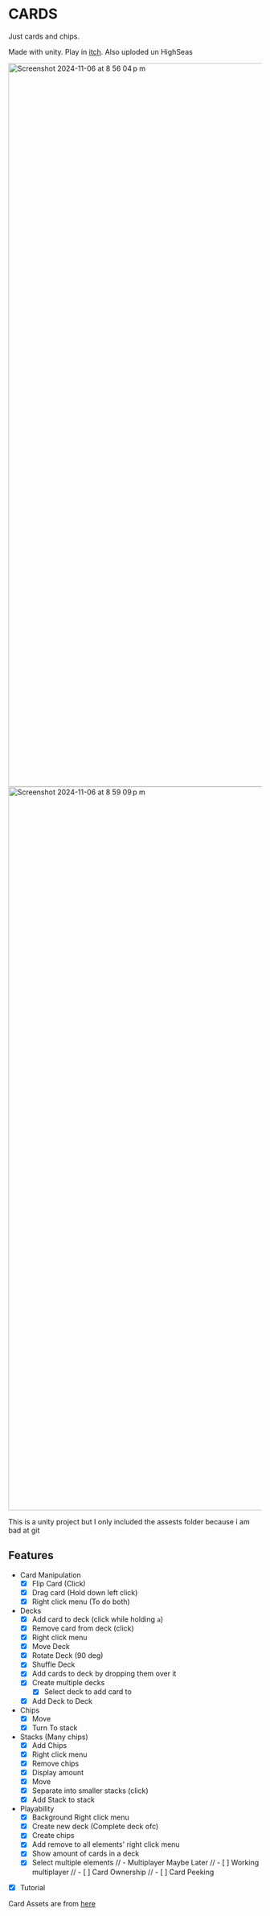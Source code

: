 # CARDS
Just cards and chips.

Made with unity. Play in [itch](https://lename.itch.io/cards).
Also uploded un HighSeas

<img width="1440" alt="Screenshot 2024-11-06 at 8 56 04 p m" src="https://github.com/user-attachments/assets/788e4b92-b3ea-4469-84f9-960d49bb1b5d">
<img width="1440" alt="Screenshot 2024-11-06 at 8 59 09 p m" src="https://github.com/user-attachments/assets/75cdaf60-465b-4663-9a3f-f2bd71ce85f8">


This is a unity project but I only included the assests folder because i am bad at git

## Features
- Card Manipulation
  - [X] Flip Card (Click)
  - [X] Drag card (Hold down left click)
  - [X] Right click menu (To do both)
- Decks
  - [X] Add card to deck (click while holding `a`)
  - [X] Remove card from deck (click)
  - [X] Right click menu
  - [X] Move Deck
  - [X] Rotate Deck (90 deg)
  - [X] Shuffle Deck
  - [X] Add cards to deck by dropping them over it
  - [X] Create multiple decks
    - [X] Select deck to add card to
  - [X] Add Deck to Deck
- Chips
  - [X] Move
  - [X] Turn To stack
- Stacks (Many chips)
  - [X] Add Chips
  - [X] Right click menu
  - [X] Remove chips
  - [X] Display amount
  - [X] Move
  - [X] Separate into smaller stacks (click)
  - [X] Add Stack to stack
- Playability
  - [X] Background Right click menu
  - [X] Create new deck (Complete deck ofc)
  - [X] Create chips
  - [X] Add remove to all elements' right click menu
  - [X] Show amount of cards in a deck
  - [X] Select multiple elements
// - Multiplayer Maybe Later
//   - [ ] Working multiplayer
//   - [ ] Card Ownership
//   - [ ] Card Peeking

- [X] Tutorial


Card Assets are from [here](https://screamingbrainstudios.itch.io/poker-pack)
